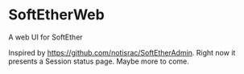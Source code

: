 # SoftEtherWeb
A web UI for SoftEther

Inspired by https://github.com/notisrac/SoftEtherAdmin. Right now it presents a Session status page. Maybe more to come.


